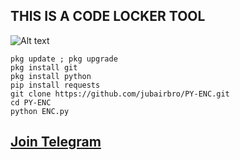 ## THIS IS A CODE LOCKER TOOL
![Alt text](https://raw.githubusercontent.com/jubairbro/Imgs/main/Screenshot_2024-02-22-22-11-28-83_84d3000e3f4017145260f7618db1d683.jpg?token=GHSAT0AAAAAACOS2VPB5OAUV2JGOOYUMWAIZOXPQ6Q)

```
pkg update ; pkg upgrade
pkg install git
pkg install python
pip install requests
git clone https://github.com/jubairbro/PY-ENC.git
cd PY-ENC
python ENC.py
```
## [Join Telegram](https://t.me/jubairff)
